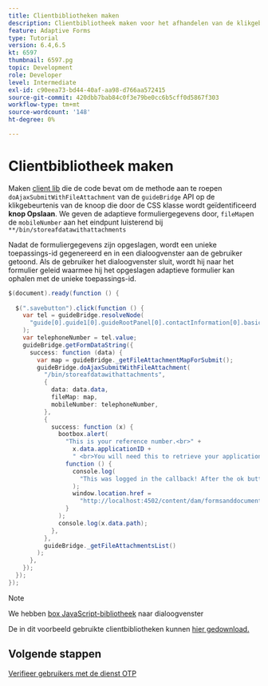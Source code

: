 ```yaml
---
title: Clientbibliotheken maken
description: Clientbibliotheek maken voor het afhandelen van de klikgebeurtenis "Opslaan en afsluiten"
feature: Adaptive Forms
type: Tutorial
version: 6.4,6.5
kt: 6597
thumbnail: 6597.pg
topic: Development
role: Developer
level: Intermediate
exl-id: c90eea73-bd44-40af-aa98-d766aa572415
source-git-commit: 420dbb7bab84c0f3e79be0cc6b5cff0d5867f303
workflow-type: tm+mt
source-wordcount: '148'
ht-degree: 0%

---
```


# Clientbibliotheek maken

Maken [client lib](https://experienceleague.adobe.com/docs/experience-manager-65/developing/introduction/clientlibs.html) die de code bevat om de methode aan te roepen `doAjaxSubmitWithFileAttachment` van de `guideBridge` API op de klikgebeurtenis van de knoop die door de CSS klasse wordt geïdentificeerd **knop Opslaan**.  We geven de adaptieve formuliergegevens door, `fileMap`en de `mobileNumber` aan het eindpunt luisterend bij `**/bin/storeafdatawithattachments`

Nadat de formuliergegevens zijn opgeslagen, wordt een unieke toepassings-id gegenereerd en in een dialoogvenster aan de gebruiker getoond. Als de gebruiker het dialoogvenster sluit, wordt hij naar het formulier geleid waarmee hij het opgeslagen adaptieve formulier kan ophalen met de unieke toepassings-id.

```java
$(document).ready(function () {
  
  $(".savebutton").click(function () {
    var tel = guideBridge.resolveNode(
      "guide[0].guide1[0].guideRootPanel[0].contactInformation[0].basicContact[0].telephoneNumber[0]"
    );
    var telephoneNumber = tel.value;
    guideBridge.getFormDataString({
      success: function (data) {
        var map = guideBridge._getFileAttachmentMapForSubmit();
        guideBridge.doAjaxSubmitWithFileAttachment(
          "/bin/storeafdatawithattachments",
          {
            data: data.data,
            fileMap: map,
            mobileNumber: telephoneNumber,
          },
          {
            success: function (x) {
              bootbox.alert(
                "This is your reference number.<br>" +
                  x.data.applicationID +
                  " <br>You will need this to retrieve your application",
                function () {
                  console.log(
                    "This was logged in the callback! After the ok button was pressed"
                  );
                  window.location.href =
                    "http://localhost:4502/content/dam/formsanddocuments/myaccountform/jcr:content?wcmmode=disabled";
                }
              );
              console.log(x.data.path);
            },
          },
          guideBridge._getFileAttachmentsList()
        );
      },
    });
  });
});
```

>[!NOTE]
> We hebben [box JavaScript-bibliotheek](https://bootboxjs.com/examples.html) naar dialoogvenster

De in dit voorbeeld gebruikte clientbibliotheken kunnen [hier gedownload.](assets/store-af-with-attachments-client-lib.zip)

## Volgende stappen

[Verifieer gebruikers met de dienst OTP](./verify-users-with-otp.md)
